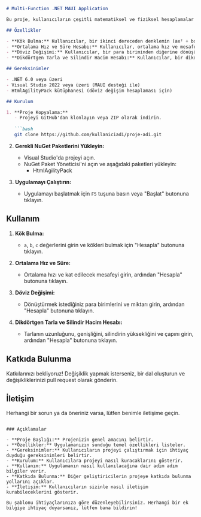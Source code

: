 
```markdown
# Multi-Function .NET MAUI Application

Bu proje, kullanıcıların çeşitli matematiksel ve fiziksel hesaplamalar yapmasına olanak tanıyan bir .NET MAUI uygulamasıdır. Uygulama, kullanıcıların gücünü, döviz değişimini, kök bulmayı, ortalama hızı ve süreyi hesaplamasını sağlar. Ayrıca, silindir ve dikdörtgen alan hesaplamaları da içermektedir.

## Özellikler

- **Kök Bulma:** Kullanıcılar, bir ikinci dereceden denklemin (ax² + bx + c) köklerini hesaplayabilir.
- **Ortalama Hız ve Süre Hesabı:** Kullanıcılar, ortalama hız ve mesafe girerek, yolculuk süresini hesaplayabilir.
- **Döviz Değişimi:** Kullanıcılar, bir para biriminden diğerine dönüşüm yapabilir.
- **Dikdörtgen Tarla ve Silindir Hacim Hesabı:** Kullanıcılar, bir dikdörtgen tarlanın alanını ve hacmini hesaplayarak, bu alanı kaç silindirin kaplayacağını bulabilir.

## Gereksinimler

- .NET 6.0 veya üzeri
- Visual Studio 2022 veya üzeri (MAUI desteği ile)
- HtmlAgilityPack kütüphanesi (döviz değişim hesaplaması için)

## Kurulum

1. **Proje Kopyalama:**
   - Projeyi GitHub'dan klonlayın veya ZIP olarak indirin.
   
   ```bash
   git clone https://github.com/kullaniciadi/proje-adi.git
   ```

2. **Gerekli NuGet Paketlerini Yükleyin:**
   - Visual Studio'da projeyi açın.
   - NuGet Paket Yöneticisi'ni açın ve aşağıdaki paketleri yükleyin:
     - HtmlAgilityPack

3. **Uygulamayı Çalıştırın:**
   - Uygulamayı başlatmak için `F5` tuşuna basın veya "Başlat" butonuna tıklayın.

## Kullanım

1. **Kök Bulma:**
   - `a`, `b`, `c` değerlerini girin ve kökleri bulmak için "Hesapla" butonuna tıklayın.

2. **Ortalama Hız ve Süre:**
   - Ortalama hızı ve kat edilecek mesafeyi girin, ardından "Hesapla" butonuna tıklayın.

3. **Döviz Değişimi:**
   - Dönüştürmek istediğiniz para birimlerini ve miktarı girin, ardından "Hesapla" butonuna tıklayın.

4. **Dikdörtgen Tarla ve Silindir Hacim Hesabı:**
   - Tarlanın uzunluğunu, genişliğini, silindirin yüksekliğini ve çapını girin, ardından "Hesapla" butonuna tıklayın.

## Katkıda Bulunma

Katkılarınızı bekliyoruz! Değişiklik yapmak isterseniz, bir dal oluşturun ve değişikliklerinizi pull request olarak gönderin.



## İletişim

Herhangi bir sorun ya da öneriniz varsa, lütfen benimle iletişime geçin.

```

### Açıklamalar

- **Proje Başlığı:** Projenizin genel amacını belirtir.
- **Özellikler:** Uygulamanızın sunduğu temel özellikleri listeler.
- **Gereksinimler:** Kullanıcıların projeyi çalıştırmak için ihtiyaç duyduğu gereksinimleri belirtir.
- **Kurulum:** Kullanıcılara projeyi nasıl kuracaklarını gösterir.
- **Kullanım:** Uygulamanın nasıl kullanılacağına dair adım adım bilgiler verir.
- **Katkıda Bulunma:** Diğer geliştiricilerin projeye katkıda bulunma yollarını açıklar.
- **İletişim:** Kullanıcıların sizinle nasıl iletişim kurabileceklerini gösterir.

Bu şablonu ihtiyaçlarınıza göre düzenleyebilirsiniz. Herhangi bir ek bilgiye ihtiyaç duyarsanız, lütfen bana bildirin!
